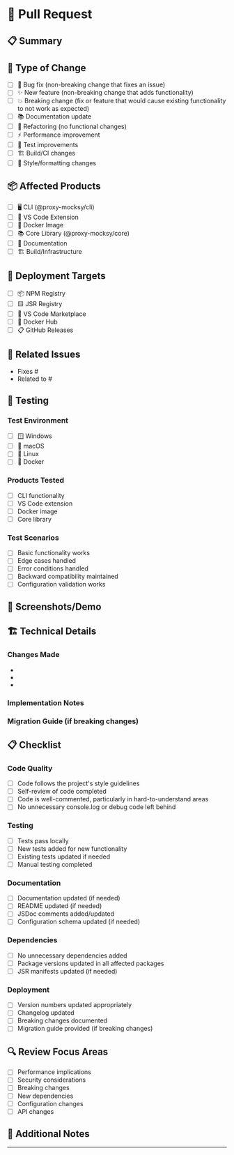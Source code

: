 # 🚀 Pull Request

<!-- Thank you for contributing to Proxy Mocksy! Please fill out this template to help us review your changes. -->

## 📋 Summary

<!-- Provide a brief description of your changes -->


## 🎯 Type of Change

<!-- Mark the relevant option(s) with an "x" -->

- [ ] 🐛 Bug fix (non-breaking change that fixes an issue)
- [ ] ✨ New feature (non-breaking change that adds functionality)
- [ ] 💥 Breaking change (fix or feature that would cause existing functionality to not work as expected)
- [ ] 📚 Documentation update
- [ ] 🔧 Refactoring (no functional changes)
- [ ] ⚡ Performance improvement
- [ ] 🧪 Test improvements
- [ ] 🏗️ Build/CI changes
- [ ] 🎨 Style/formatting changes

## 📦 Affected Products

<!-- Mark all products affected by this change -->

- [ ] 🖥️ CLI (@proxy-mocksy/cli)
- [ ] 🔌 VS Code Extension
- [ ] 🐳 Docker Image
- [ ] 📚 Core Library (@proxy-mocksy/core)
- [ ] 📖 Documentation
- [ ] 🏗️ Build/Infrastructure

## 🚀 Deployment Targets

<!-- Mark all deployment targets that need updates -->

- [ ] 📦 NPM Registry
- [ ] 🟨 JSR Registry
- [ ] 🛒 VS Code Marketplace
- [ ] 🐳 Docker Hub
- [ ] 📋 GitHub Releases

## 🔗 Related Issues

<!-- Link to related issues. Use "Fixes #123" to auto-close issues when merged -->

- Fixes #
- Related to #

## 🧪 Testing

<!-- Describe how you tested your changes -->

### Test Environment
- [ ] 🪟 Windows
- [ ] 🍎 macOS  
- [ ] 🐧 Linux
- [ ] 🐳 Docker

### Products Tested
- [ ] CLI functionality
- [ ] VS Code extension
- [ ] Docker image
- [ ] Core library

### Test Scenarios
<!-- Describe what you tested -->

- [ ] Basic functionality works
- [ ] Edge cases handled
- [ ] Error conditions handled
- [ ] Backward compatibility maintained
- [ ] Configuration validation works

## 📸 Screenshots/Demo

<!-- If applicable, add screenshots or demo GIFs to showcase your changes -->


## 🏗️ Technical Details

### Changes Made
<!-- List the key changes made -->

- 
- 
- 

### Implementation Notes
<!-- Any technical details that reviewers should know -->


### Migration Guide (if breaking changes)
<!-- How should users migrate their existing setups? -->


## 📋 Checklist

### Code Quality
- [ ] Code follows the project's style guidelines
- [ ] Self-review of code completed
- [ ] Code is well-commented, particularly in hard-to-understand areas
- [ ] No unnecessary console.log or debug code left behind

### Testing
- [ ] Tests pass locally
- [ ] New tests added for new functionality
- [ ] Existing tests updated if needed
- [ ] Manual testing completed

### Documentation
- [ ] Documentation updated (if needed)
- [ ] README updated (if needed)
- [ ] JSDoc comments added/updated
- [ ] Configuration schema updated (if needed)

### Dependencies
- [ ] No unnecessary dependencies added
- [ ] Package versions updated in all affected packages
- [ ] JSR manifests updated (if needed)

### Deployment
- [ ] Version numbers updated appropriately
- [ ] Changelog updated
- [ ] Breaking changes documented
- [ ] Migration guide provided (if breaking changes)

## 🔍 Review Focus Areas

<!-- Help reviewers by highlighting areas that need special attention -->

- [ ] Performance implications
- [ ] Security considerations
- [ ] Breaking changes
- [ ] New dependencies
- [ ] Configuration changes
- [ ] API changes

## 📝 Additional Notes

<!-- Any additional information for reviewers -->


---

<!-- 
🎉 Thank you for contributing to Proxy Mocksy! 

Your contributions help make this tool better for developers everywhere. 
We appreciate the time and effort you've put into this pull request.
-->
